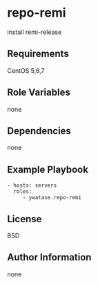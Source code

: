 repo-remi
=========

install remi-release

Requirements
------------

CentOS 5,6,7

Role Variables
--------------

none

Dependencies
------------

none

Example Playbook
----------------

    - hosts: servers
      roles:
         - ywatase.repo-remi

License
-------

BSD

Author Information
------------------

none
